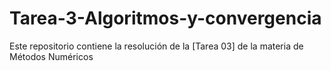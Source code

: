 # Tarea-3-Algoritmos-y-convergencia
Este repositorio contiene la resolución de la [Tarea 03] de la materia de Métodos Numéricos
